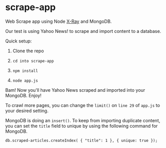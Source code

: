 # scrape-app
Web Scrape app using Node [X-Ray](https://github.com/lapwinglabs/x-ray) and MongoDB.

Our test is using Yahoo News! to scrape and import content to a database.

Quick setup:

1. Clone the repo

2. ```cd into scrape-app```

3. ```npm install```

4. ```node app.js```

Bam! Now you'll have Yahoo News scraped and imported into your MongoDB. Enjoy!

To crawl more pages, you can change the `limit()` on `line 29` of `app.js` to your desired setting.

MongoDB is doing an `insert()`. To keep from importing duplicate content, you can set the `title` field to unique by using the following command for MongoDB.

```db.scraped-articles.createIndex( { "title": 1 }, { unique: true });```

